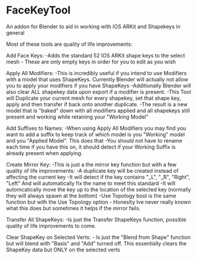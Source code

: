 # FaceKeyTool
An addon for Blender to aid in working with IOS ARKit and Shapekeys in general

Most of these tools are quality of life improvements:

Add Face Keys:
-Adds the standard 52 IOS ARKit shape keys to the select mesh - These are only empty keys in order for you to edit as you wish

Apply All Modifiers:
-This is incredibly useful if you intend to use Modifiers with a model that uses ShapeKeys. Currently Blender will actually not allow you to apply your modifiers if you have ShapeKeys
-Additionally Blender will also clear ALL shapekey data upon export if a modifier is present. 
-This Tool will Duplicate your current mesh for every shapekey, set that shape key, apply and then transfer if back onto another duplicate.
-The result is a new model that is "baked" down with all modifiers applied and all shapekeys still present and working while retaining your "Working Model"

Add Suffixes to Names:
-When using Apply All Modifiers you may find you want to add a suffix to keep track of which model is you "Working" model and you "Applied Model". This does that
-You should not have to rename each time if you have this on, it should detect if your Working Suffix is already present when applying.


Create Mirror Key:
-This is just a the mirror key function but with a few quality of life improvements:
	-A duplicate key will be created instead of affecting the current key
	-It will detect if the key contains "_L", "_R", "Right", "Left" And will automatically fix the name to meet this standard
	-It will automcatically move the key up to the location of the selected key (normally they will always spawn at the bottom)
-Use Topology bool is the same function but with the Use Topology option - Honeslty Ive never really known what this does but sometimes it helps if the mirror fails.

Transfer All ShapeKeys:
	-Is just the Transfer ShapeKeys function, possible quality of life improvements to come.

Clear ShapeKey on Selected Verts:
	- Is just the "Blend from Shape" function but will blend with "Basis" and "Add" turned off. This essentially clears the ShapeKey data but ONLY on the selected verts